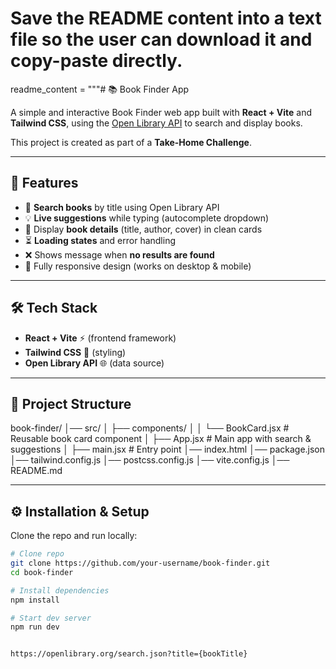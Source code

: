 # Save the README content into a text file so the user can download it and copy-paste directly.
readme_content = """# 📚 Book Finder App  

A simple and interactive Book Finder web app built with **React + Vite** and **Tailwind CSS**, using the [Open Library API](https://openlibrary.org/developers/api) to search and display books.  

This project is created as part of a **Take-Home Challenge**.  

---

## 🚀 Features  

- 🔎 **Search books** by title using Open Library API  
- 💡 **Live suggestions** while typing (autocomplete dropdown)  
- 📖 Display **book details** (title, author, cover) in clean cards  
- ⏳ **Loading states** and error handling  
- ❌ Shows message when **no results are found**  
- 📱 Fully responsive design (works on desktop & mobile)  

---

## 🛠️ Tech Stack  

- **React + Vite** ⚡ (frontend framework)  
- **Tailwind CSS** 🎨 (styling)  
- **Open Library API** 🌐 (data source)  

---

## 📂 Project Structure  

book-finder/
│── src/
│ ├── components/
│ │ └── BookCard.jsx # Reusable book card component
│ ├── App.jsx # Main app with search & suggestions
│ ├── main.jsx # Entry point
│── index.html
│── package.json
│── tailwind.config.js
│── postcss.config.js
│── vite.config.js
│── README.md



 
---

## ⚙️ Installation & Setup  

Clone the repo and run locally:  

```bash
# Clone repo
git clone https://github.com/your-username/book-finder.git
cd book-finder

# Install dependencies
npm install

# Start dev server
npm run dev


https://openlibrary.org/search.json?title={bookTitle}
